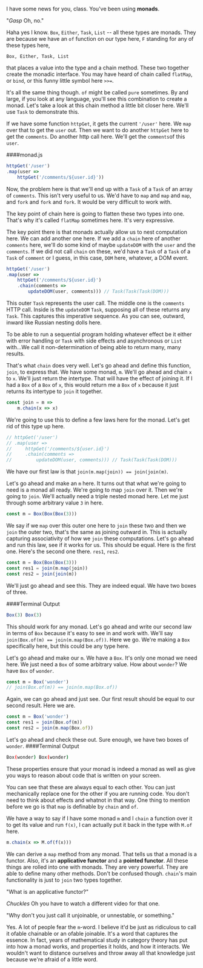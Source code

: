 I have some news for you, class. You've been using **monads**.

"*Gasp* Oh, no."

Haha yes I know. `Box`, `Either`, `Task`, `List` -- all these types are monads. They are because we have an `of` function on our type here, `F` standing for any of these types here,

```
Box, Either, Task, List
```

that places a value into the type and a chain method. These two together create the monadic interface. You may have heard of chain called `flatMap`, or `bind`, or this funny little symbol here `>>=`.

It's all the same thing though. `of` might be called `pure` sometimes. By and large, if you look at any language, you'll see this combination to create a monad. Let's take a look at this chain method a little bit closer here. We'll use `Task` to demonstrate this. 

If we have some function `httpGet`, it gets the current `'/user'` here.
We `map` over that to get the `user` out. Then we want to do another `httpGet` here to get the `comments`. Do another http call here. We'll get the `comments`of this `user`.

####monad.js
```javascript
httpGet('/user')
.map(user => 
    httpGet('/comments/${user.id}'))
```

Now, the problem here is that we'll end up with a `Task` of a `Task` of an array of `comments`. This isn't very useful to us. We'd have to `map` and `map` and `map`, and `fork` and `fork` and `fork`. It would be very difficult to work with.

The key point of chain here is going to flatten these two types into one. That's why it's called `flatMap` sometimes here. It's very expressive.

The key point there is that monads actually allow us to nest computation here. We can add another one here. If we add a `chain` here of another `comments` here, we'll do some kind of maybe `updateDOM` with the `user` and the `comments`. If we did not call `chain` on these, we'd have a `Task` of a `Task` of a `Task` of `comment` or I guess, in this case, `DOM` here, whatever, a DOM event.

```javascript
httpGet('/user')
.map(user => 
    httpGet('/comments/${user.id}')
    .chain(comments => 
        updateDOM(user, comments))) // Task(Task(Task(DOM)))
```

This outer `Task` represents the user call. The middle one is the `comments` HTTP call. Inside is the `updateDOM` `Task`, supposing all of these returns any `Task`. This captures this imperative sequence. As you can see, outward, inward like Russian nesting dolls here.

To be able to run a sequential program holding whatever effect be it either with error handling or `Task` with side effects and asynchronous or `List` with...We call it non-determination of being able to return many, many results.

That's what `chain` does very well. Let's go ahead and define this function, `join`, to express that. We have some monad, `m`. We'll go ahead and chain `x` to `x`. We'll just return the intertype. That will have the effect of joining it. If I had a `Box` of a `Box` of `x`, this would return me a `Box` of `x` because it just returns its intertype to `join` it together.

```javascript
const join = m =>
    m.chain(x => x)
```

We're going to use this to define a few laws here for the monad. Let's get rid of this type up here.

```javascript
// httpGet('/user')
// .map(user => 
//     httpGet('/comments/${user.id}')
//     .chain(comments => 
//         updateDOM(user, comments))) // Task(Task(Task(DOM)))
```

We have our first law is that `join(m.map(join)) == join(join(m)`.

Let's go ahead and make an `m` here. It turns out that what we're going to need is a monad all ready. We're going to map `join` over it. Then we're going to `join`. We'll actually need a triple nested monad here. Let me just through some arbitrary value `3` in here.

```javascript
const m = Box(Box(Box(3)))
```

We say if we `map` over this outer one here to `join` these two and then we `join` the outer two, that's the same as joining outward in. This is actually capturing associativity of how we `join` these computations. Let's go ahead and run this law, see if it works for us. This should be equal. Here is the first one. Here's the second one there. `res1`, `res2`.

```javascript
const m = Box(Box(Box(3)))
const res1 = join(m.map(join))
const res2 = join(join(m))
```

We'll just go ahead and see this. They are indeed equal. We have two boxes of three.

####Terminal Output
```javascript
Box(3) Box(3)
```

This should work for any monad. Let's go ahead and write our second law in terms of `Box` because it's easy to see in and work with. We'll say `join(Box.of(m) == join(m.map(Box.of))`. Here we go. We're making a `Box` specifically here, but this could be any type here.

Let's go ahead and make our `m`. We have a `Box`. It's only one monad we need here. We just need a `Box` of some arbitrary value. How about `wonder`? We have `Box` of `wonder`.

```javascript
const m = Box('wonder')
// join(Box.of(m)) == join(m.map(Box.of))
```

Again, we can go ahead and just see. Our first result should be equal to our second result. Here we are.

```javascript
const m = Box('wonder')
const res1 = join(Box.of(m))
const res2 = join(m.map(Box.of))
```

Let's go ahead and check these out. Sure enough, we have two boxes of `wonder`. 
####Terminal Output
```bash
Box(wonder) Box(wonder)
```

These properties ensure that your monad is indeed a monad as well as give you ways to reason about code that is written on your screen.

You can see that these are always equal to each other. You can just mechanically replace one for the other if you are running code. You don't need to think about effects and whatnot in that way. One thing to mention before we go is that `map` is definable by `chain` and `of`.

We have a way to say if I have some monad `m` and I `chain` a function over it to get its value and run `f(x)`, I can actually put it back in the type with `M.of` here.

```javascript
m.chain(x => M.of(f(x)))
```

We can derive a `map` method from any monad. That tells us that a monad is a functor. Also, it's an **applicative functor** and a **pointed functor**. All these things are rolled into one with monads. They are very powerful. They are able to define many other methods. Don't be confused though. `chain`'s main functionality is just to `join` two types together.

"What is an applicative functor?"

*Chuckles* Oh you have to watch a different video for that one.

"Why don't you just call it unjoinable, or unnestable, or something."

Yes. A lot of people fear the `m`-word. I believe it'd be just as ridiculous to call it ofable chainable or an ofable joinable. It's a word that captures the essence. In fact, years of mathematical study in category theory has put into how a monad works, and properties it holds, and how it interacts. We wouldn't want to distance ourselves and throw away all that knowledge just because we're afraid of a little word.